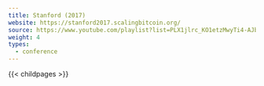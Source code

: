 ```yaml
---
title: Stanford (2017)
website: https://stanford2017.scalingbitcoin.org/
source: https://www.youtube.com/playlist?list=PLX1jlrc_KO1etzMwyTi4-AJbdstCqo9UO
weight: 4
types:
  - conference
---
```

{{< childpages >}}
